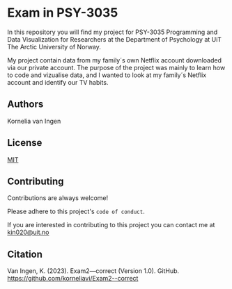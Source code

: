 # Exam in PSY-3035

In this repository you will find my project for PSY-3035 Programming and Data Visualization for Researchers at the Department of Psychology at UiT The Arctic University of Norway. 

My project contain data from my family´s own Netflix account downloaded via our private account. The purpose of the project was mainly to learn how to code and vizualise data, and I wanted to look at my family´s Netflix account and identify our TV habits. 



## Authors
Kornelia van Ingen


## License

[MIT](https://choosealicense.com/licenses/mit/)


## Contributing

Contributions are always welcome!

Please adhere to this project's `code of conduct`.

If you are interested in contributing to this project you can contact me at kin020@uit.no

## Citation
Van Ingen, K. (2023). Exam2—correct (Version 1.0). GitHub. https://github.com/korneliavi/Exam2--correct 
